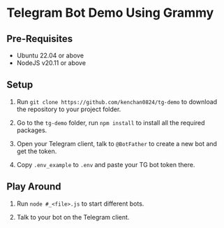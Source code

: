 # Telegram Bot Demo Using Grammy

## Pre-Requisites
- Ubuntu 22.04 or above
- NodeJS v20.11 or above

## Setup
1. Run `git clone https://github.com/kenchan0824/tg-demo` to download the repository to your project folder.

2. Go to the `tg-demo` folder, run `npm install` to install all the required packages.

3. Open your Telegram client, talk to `@BotFather` to create a new bot and get the token.

4. Copy `.env_example` to `.env` and paste your TG bot token there.

## Play Around
1. Run `node #_<file>.js` to start different bots.

2. Talk to your bot on the Telegram client.